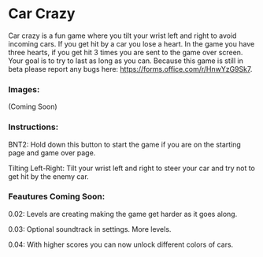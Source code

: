 # Car Crazy
Car crazy is a fun game where you tilt your wrist left and right to avoid incoming cars. If you get hit by a car you lose a heart. In the game you have three hearts, if you get hit 3 times you are sent to the game over screen. Your goal is to try to last as long as you can. Because this game is still in beta please report any bugs here: https://forms.office.com/r/HnwYzG9Sk7.

### Images:
(Coming Soon)

### Instructions:

BNT2: Hold down this button to start the game if you are on the starting page and game over page.

Tilting Left-Right:  Tilt your wrist left and right to steer your car and try not to get hit by the enemy car.

### Feautures Coming Soon:
0.02: Levels are creating making the game get harder as it goes along.

0.03: Optional soundtrack in settings. More levels.

0.04: With higher scores you can now unlock different colors of cars.
